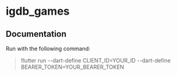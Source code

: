 # igdb_games

## Documentation

Run with the following command:

> flutter run --dart-define CLIENT_ID=YOUR_ID --dart-define BEARER_TOKEN=YOUR_BEARER_TOKEN